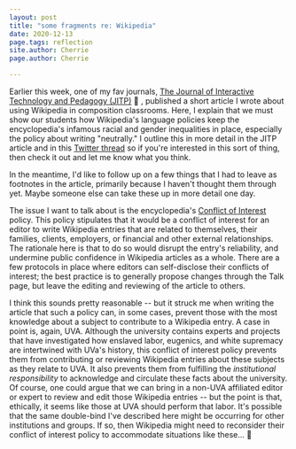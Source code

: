 ```yaml
---
layout: post
title: "some fragments re: Wikipedia"
date: 2020-12-13
page.tags: reflection
site.author: Cherrie
page.author: Cherrie

---
```


Earlier this week, one of my fav journals, [The Journal of Interactive Technology and Pedagogy (JITP)](https://jitp.commons.gc.cuny.edu/using-wikipedia-in-the-composition-classroom-and-beyond-encyclopedic-neutrality-social-inequality-and-failure-as-subversion/) :heartbeat:	, published a short article I wrote about using Wikipedia in composition classrooms. Here, I explain that we must show our students how Wikipedia's language policies keep the encyclopedia's infamous racial and gender inequalities in place, especially the policy about writing "neutrally." I outline this in more detail in the JITP article and in this [Twitter thread](https://twitter.com/cherriekwok/status/1338254217195216902) so if you're interested in this sort of thing, then check it out and let me know what you think.

In the meantime, I'd like to follow up on a few things that I had to leave as footnotes in the article, primarily because I haven't thought them through yet. Maybe someone else can take these up in more detail one day. 

The issue I want to talk about is the encyclopedia's [Conflict of Interest](https://en.wikipedia.org/wiki/Wikipedia:Conflict_of_interest) policy. This policy stipulates that it would be a conflict of interest for an editor to write Wikipedia entries that are related to themselves, their families, clients, employers, or financial and other external relationships. The rationale here is that to do so would disrupt the entry's reliability, and undermine public confidence in Wikipedia articles as a whole. There are a few protocols in place where editors can self-disclose their conflicts of interest; the best practice is to generally propose changes through the Talk page, but leave the editing and reviewing of the article to others. 

I think this sounds pretty reasonable -- but it struck me when writing the article that such a policy can, in some cases, prevent those with the most knowledge about a subject to contribute to a Wikipedia entry. A case in point is, again, UVA. Although the university contains experts and projects that have investigated how enslaved labor, eugenics, and white supremacy are intertwined with UVa's history, this conflict of interest policy prevents them from contributing or reviewing Wikipedia entries about these subjects as they relate to UVA. It also prevents them from fulfilling the *institutional responsibility* to acknowledge and circulate these facts about the university.  Of course, one could argue that we can bring in a non-UVA affiliated editor or expert to review and edit those Wikipedia entries -- but the point is that, ethically, it seems like those at UVA should perform that labor. It's possible that the same double-bind I've described here might be occurring for other institutions and groups. If so, then Wikipedia might need to reconsider their conflict of interest policy to accommodate situations like these... :eyes:	

